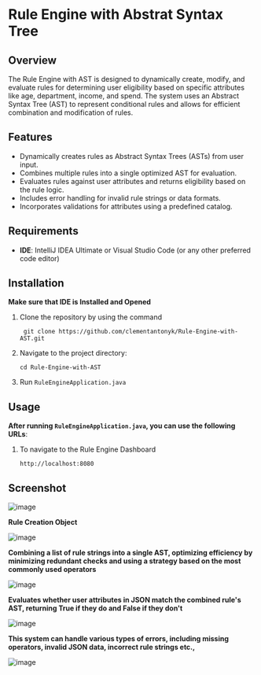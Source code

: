# Rule Engine with Abstrat Syntax Tree

## Overview
The Rule Engine with AST is designed to dynamically create, modify, and evaluate rules for determining user eligibility based on specific attributes like age, department, income, and spend. The system uses an Abstract Syntax Tree (AST) to represent conditional rules and allows for efficient combination and modification of rules.

## Features

- Dynamically creates rules as Abstract Syntax Trees (ASTs) from user input.
- Combines multiple rules into a single optimized AST for evaluation.
- Evaluates rules against user attributes and returns eligibility based on the rule logic.
- Includes error handling for invalid rule strings or data formats.
- Incorporates validations for attributes using a predefined catalog.

## Requirements
- **IDE**: IntelliJ IDEA Ultimate or Visual Studio Code (or any other preferred code editor)

## Installation

**Make sure that IDE is Installed and Opened**

 1. Clone the repository by using the command
     
     ```
      git clone https://github.com/clementantonyk/Rule-Engine-with-AST.git
     ```
     
 2. Navigate to the project directory:
    
    ```
    cd Rule-Engine-with-AST
    ```
3. Run ```RuleEngineApplication.java```

## Usage

**After running ```RuleEngineApplication.java```, you can use the following URLs**:

1. To navigate to the Rule Engine Dashboard
   
   ```
   http://localhost:8080
   ```

## Screenshot

![image](https://github.com/user-attachments/assets/0891e684-c2db-4927-827a-9a8ae6069c2b)

**Rule Creation Object**

![image](https://github.com/user-attachments/assets/ced21419-92e6-4e46-934e-aa09c5ab5c99)

**Combining a list of rule strings into a single AST, optimizing efficiency by minimizing redundant checks and using a strategy based on the most commonly used operators**

![image](https://github.com/user-attachments/assets/43ca2496-b14e-44b7-b181-49f64d2ce853)

**Evaluates whether user attributes in JSON match the combined rule's AST, returning True if they do and False if they don't**

![image](https://github.com/user-attachments/assets/e580c92c-f12c-47c2-af94-c96ecf96749f)

**This system can handle various types of errors, including missing operators, invalid JSON data, incorrect rule strings etc.,**

![image](https://github.com/user-attachments/assets/5154a779-32fa-40e3-a4da-94e6526b9115)


